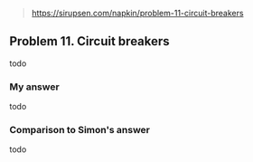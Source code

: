 > https://sirupsen.com/napkin/problem-11-circuit-breakers

## Problem 11. Circuit breakers

todo

### My answer

todo

### Comparison to Simon's answer

todo
